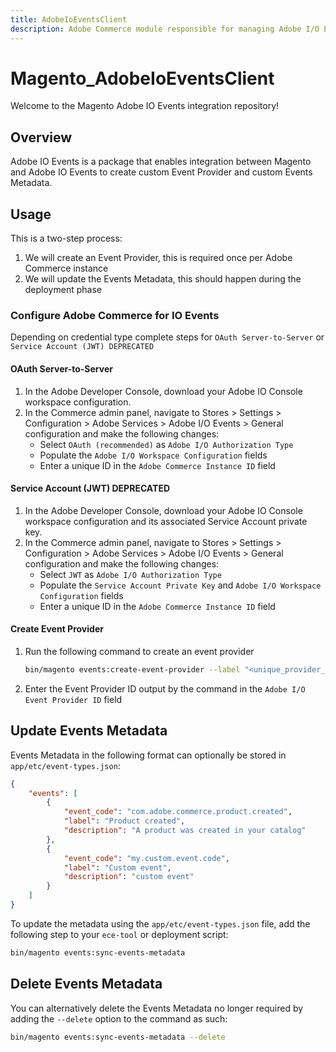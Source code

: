 ```yaml
---
title: AdobeIoEventsClient
description: Adobe Commerce module responsible for managing Adobe I/O Events integration
---
```


# Magento_AdobeIoEventsClient

Welcome to the Magento Adobe IO Events integration repository!

## Overview

Adobe IO Events is a package that enables integration between Magento and Adobe IO Events to create custom Event
Provider and custom Events Metadata.

## Usage

This is a two-step process:

1. We will create an Event Provider, this is required once per Adobe Commerce instance
2. We will update the Events Metadata, this should happen during the deployment phase

### Configure Adobe Commerce for IO Events

Depending on credential type complete steps for `OAuth Server-to-Server` or `Service Account (JWT) DEPRECATED`

#### OAuth Server-to-Server

1. In the Adobe Developer Console, download your Adobe IO Console workspace configuration.
2. In the Commerce admin panel, navigate to Stores > Settings > Configuration > Adobe Services > Adobe I/O Events > General configuration and make the following changes:
    - Select `OAuth (recommended)` as  `Adobe I/O Authorization Type`
    - Populate the `Adobe I/O Workspace Configuration` fields
    - Enter a unique ID  in the `Adobe Commerce Instance ID` field

#### Service Account (JWT) DEPRECATED

1. In the Adobe Developer Console, download your Adobe IO Console workspace configuration and its associated Service Account private key.
2. In the Commerce admin panel, navigate to Stores > Settings > Configuration > Adobe Services > Adobe I/O Events > General configuration and make the following changes:
    - Select `JWT` as  `Adobe I/O Authorization Type`
    - Populate the `Service Account Private Key` and `Adobe I/O Workspace Configuration` fields
    - Enter a unique ID  in the `Adobe Commerce Instance ID` field

#### Create Event Provider

1. Run the following command to create an event provider

   ```bash
   bin/magento events:create-event-provider --label "<unique_provider_label>" --description "<provider description>"
   ```

2. Enter the Event Provider ID output by the command in the `Adobe I/O Event Provider ID` field

## Update Events Metadata

Events Metadata in the following format can optionally be stored in `app/etc/event-types.json`:

```json
{
    "events": [
        {
            "event_code": "com.adobe.commerce.product.created",
            "label": "Product created",
            "description": "A product was created in your catalog"
        },
        {
            "event_code": "my.custom.event.code",
            "label": "Custom event",
            "description": "custom event"
        }
    ]
}
```

To update the metadata using the `app/etc/event-types.json` file, add the following step to your `ece-tool` or deployment script:

```bash
bin/magento events:sync-events-metadata
```

## Delete Events Metadata

You can alternatively delete the Events Metadata no longer required by adding the `--delete` option to the command as such:

```bash
bin/magento events:sync-events-metadata --delete
```
